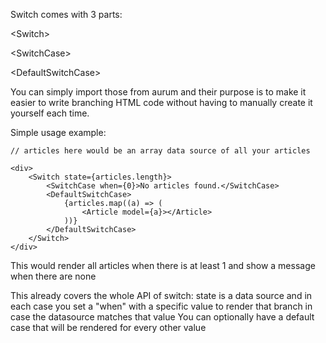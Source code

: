 Switch comes with 3 parts:

\<Switch></Switch>

\<SwitchCase></SwitchCase>

\<DefaultSwitchCase></DefaultSwitchCase>

You can simply import those from aurum and their purpose is to make it easier to write branching HTML code without having to manually create it yourself each time.

Simple usage example:

```tsx
// articles here would be an array data source of all your articles

<div>
    <Switch state={articles.length}>
        <SwitchCase when={0}>No articles found.</SwitchCase>
        <DefaultSwitchCase>
            {articles.map((a) => (
                <Article model={a}></Article>
            ))}
        </DefaultSwitchCase>
    </Switch>
</div>
```

This would render all articles when there is at least 1 and show a message when there are none

This already covers the whole API of switch: state is a data source and in each case you set a "when" with a specific value to render that branch in case the datasource matches that value
You can optionally have a default case that will be rendered for every other value
